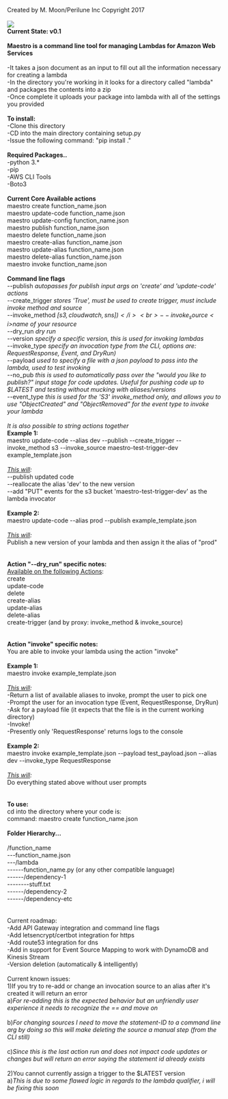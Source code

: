 Created by M. Moon/Perilune Inc Copyright 2017<br>
<br>
<img src="https://upload.wikimedia.org/wikipedia/commons/thumb/8/80/Maestro_2016.svg/500px-Maestro_2016.svg.png">
<br>
<b>Current State: v0.1</b><br>
<br>
<b>Maestro is a command line tool for managing Lambdas for Amazon Web Services</b><br>
<br>
-It takes a json document as an input to fill out all the information necessary for creating a lambda<br>
-In the directory you're working in it looks for a directory called "lambda" and packages the contents into a zip<br>
-Once complete it uploads your package into lambda with all of the settings you provided<br>
<br>
<b>To install:</b><br>
-Clone this directory<br>
-CD into the main directory containing setup.py<br>
-Issue the following command: "pip install ."<br>
<br>
<b>Required Packages..</b><br>
-python 3.*<br>
-pip<br>
-AWS CLI Tools<br>
-Boto3<br>
<br>
<b>Current Core Available actions</b><br>
maestro create function_name.json<br>
maestro update-code function_name.json<br>
maestro update-config function_name.json<br>
maestro publish function_name.json<br>
maestro delete function_name.json<br>
maestro create-alias function_name.json<br>
maestro update-alias function_name.json<br>
maestro delete-alias function_name.json<br>
maestro invoke function_name.json<br>
<br>
<b>Command line flags</b><br>
--publish <i>autopasses for publish input args on 'create' and 'update-code' actions</i><br>
--create_trigger <i>stores 'True', must be used to create trigger, must include invoke method and source</i><br>
--invoke_method <i>$[s3, cloudwatch, sns])</i><br>
--invoke_source <i>$name of your resource</i><br>
--dry_run <i>dry run</i><br>
--version <i>specify a specific version, this is used for invoking lambdas</i><br>
--invoke_type <i>specify an invocation type from the CLI, options are: RequestResponse, Event, and DryRun)</i><br>
--payload <i>used to specify a file with a json payload to pass into the lambda, used to test invoking</i><br>
--no_pub <i>this is used to automatically pass over the "would you like to publish?" input stage for code updates. Useful for pushing code up to $LATEST and testing without mucking with aliases/versions</i><br>
--event_type <i>this is used for the 'S3' invoke_method only, and allows you to use "ObjectCreated" and "ObjectRemoved" for the event type to invoke your lambda</i><br>
<br>
<i>It is also possible to string actions together</i><br>
<b>Example 1:</b><br>
maestro update-code --alias dev --publish --create_trigger --invoke_method s3 --invoke_source maestro-test-trigger-dev example_template.json<br>
<br>
<i><u>This will</u>:</i><br>
--publish updated code<br>
--reallocate the alias 'dev' to the new version<br>
--add "PUT" events for the s3 bucket 'maestro-test-trigger-dev' as the lambda invocator<br>
<br>
<b>Example 2:</b><br>
maestro update-code --alias prod --publish example_template.json<br>
<br>
<i><u>This will</u>:</i><br>
Publish a new version of your lambda and then assign it the alias of "prod"<br>
<br>
<br>
<b>Action "--dry_run" specific notes:</b><br>
<u>Available on the following Actions</u>:<br>
create<br>
update-code<br>
delete<br>
create-alias<br>
update-alias<br>
delete-alias<br>
create-trigger (and by proxy: invoke_method & invoke_source)<br>
<br>
<br>
<b>Action "invoke" specific notes:</b><br>
You are able to invoke your lambda using the action "invoke"<br>
<br>
<b>Example 1:</b><br>
maestro invoke example_template.json<br>
<br>
<i><u>This will</u>:</i><br>
-Return a list of available aliases to invoke, prompt the user to pick one<br>
-Prompt the user for an invocation type (Event, RequestResponse, DryRun)<br>
-Ask for a payload file (it expects that the file is in the current working directory)<br>
-Invoke!<br>
-Presently only 'RequestResponse' returns logs to the console<br>
<br>
<b>Example 2:</b><br>
maestro invoke example_template.json --payload test_payload.json --alias dev --invoke_type RequestResponse<br>
<br>
<i><u>This will</u>:</i><br>
Do everything stated above without user prompts<br>
<br>
<br>
<b>To use:</b><br>
cd into the directory where your code is:<br>
command: maestro create function_name.json<br>
<br>
<b>Folder Hierarchy...</b><br>
<br>
/function_name<br>
---function_name.json<br>
---/lambda<br>
------function_name.py (or any other compatible language)<br>
------/dependency-1<br>
--------stuff.txt<br>
------/dependency-2<br>
------/dependency-etc<br>
<br>
<br>
Current roadmap:<br>
-Add API Gateway integration and command line flags<br>
-Add letsencrypt/certbot integration for https<br>
-Add route53 integration for dns<br>
-Add in support for Event Source Mapping to work with DynamoDB and Kinesis Stream<br>
-Version deletion (automatically & intelligently)<br>
<br>
Current known issues:<br>
1)If you try to re-add or change an invocation source to an alias after it's created it will return an error<br>
a)<i>For re-adding this is the expected behavior but an unfriendly user experience it needs to recognize the == and move on</i><br>
<br>
b)<i>For changing sources I need to move the statement-ID to a command line arg by doing so this will make deleting the source a manual step (from the CLI still)</i><br>
<br>
c)<i>Since this is the last action run and does not impact code updates or changes but will return an error saying the statement id already exists</i><br>
<br>
2)You cannot currently assign a trigger to the $LATEST version<br>
a)<i>This is due to some flawed logic in regards to the lambda qualifier, i will be fixing this soon</i><br>